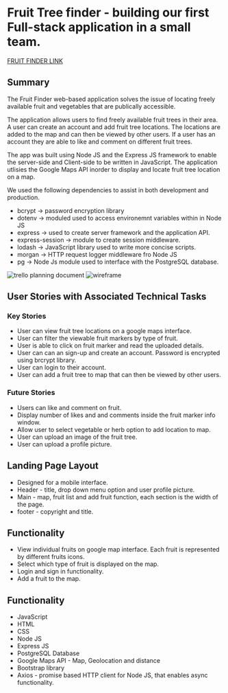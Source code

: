 # Fruit Tree finder - building our first Full-stack application in a small team. 

[FRUIT FINDER LINK](https://multicultural-leaf-99080.herokuapp.com/)

## Summary
The Fruit Finder web-based application solves the issue of locating freely available fruit and vegetables that are publically accessible. 

The application allows users to find freely available fruit trees in their area. A user can create an account and add fruit tree locations. The locations are added to the map and can then be viewed by other users. If a user has an account they are able to like and comment on different fruit trees. 

The app was built using Node JS and the Express JS framework to enable the server-side and Client-side to be written in JavaScript. The application utlisies the Google Maps API inorder to display and locate fruit tree location on a map.

We used the following dependencies to assist in both development and production. 
- bcrypt -> password encryption  library 
- dotenv -> moduled used to access environemnt variables within in Node JS
- express -> used to create server framework and the application API. 
- express-session -> module to create session middleware. 
- lodash -> JavaScript library used to write more concise scripts. 
- morgan -> HTTP request logger middleware fro Node JS
- pg -> Node Js module used to interface with the PostgreSQL database. 

![trello planning document](https://github.com/renn72/fruit_trees/blob/master/client/images/trello.png)
![wireframe](https://github.com/renn72/fruit_trees/blob/master/client/images/wireframes.png)

## User Stories with Associated Technical Tasks

### Key Stories

* User can view fruit tree locations on a google maps interface. 
* User can filter the viewable fruit markers by type of fruit. 
* User is able to click on fruit marker and read the uploaded details.
* User can can an sign-up and create an account. Password is encrypted using brcrypt library. 
* User can login to their account. 
* User can add a fruit tree to map that can then be viewed by other users. 

### Future Stories 

* Users can like and comment on fruit. 
* Display number of likes and and comments inside the fruit marker info window. 
* Allow user to select vegetable or herb option to add location to map. 
* User can upload an image of the fruit tree. 
* User can upload a profile picture. 

## Landing Page Layout 

* Designed for a mobile interface. 
* Header - title, drop down menu option and user profile picture. 
* Main - map, fruit list and add fruit function, each section is the width of the page. 
* footer - copyright and title. 

## Functionality 

* View individual fruits on google map interface. Each fruit is represented by different fruits icons. 
* Select which type of fruit is displayed on the map. 
* Login and sign in functionality. 
* Add a fruit to the map. 

## Functionality 

* JavaScript
* HTML
* CSS
* Node JS
* Express JS
* PostgreSQL Database 
* Google Maps API - Map, Geolocation and distance
* Bootstrap library 
* Axios - promise based HTTP client for Node JS, that enables async functionality. 
